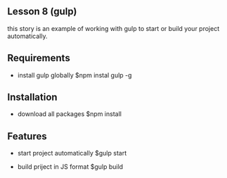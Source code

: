 ##  Lesson 8 (gulp)
this story is an example of working with gulp to start or build your project automatically.

## Requirements
- install gulp globally 
  $npm instal gulp -g

## Installation
- download all packages
  $npm install

## Features
- start project automatically
  $gulp start

-  build priject in JS format
  $gulp build





